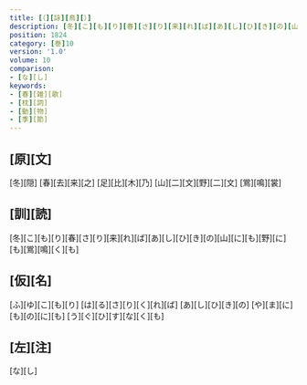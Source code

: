 ```yaml
---
title: [（][詠][鳥][）]
description: [冬][こ][も][り][春][さ][り][来][れ][ば][あ][し][ひ][き][の][山][に][も][野][に][も][鴬][鳴][く][も]
position: 1824
category: [巻]10
version: '1.0'
volume: 10
comparison:
- [な][し]
keywords:
- [春][雑][歌]
- [枕][詞]
- [動][物]
- [季][節]
---
```


## [原][文]

[冬][隠] [春][去][来][之] [足][比][木][乃] [山][二][文][野][二][文] [鴬][鳴][裳]

## [訓][読]

[冬][こ][も][り][春][さ][り][来][れ][ば][あ][し][ひ][き][の][山][に][も][野][に][も][鴬][鳴][く][も]

## [仮][名]

[ふ][ゆ][こ][も][り] [は][る][さ][り][く][れ][ば] [あ][し][ひ][き][の] [や][ま][に][も][の][に][も] [う][ぐ][ひ][す][な][く][も]

## [左][注]

[な][し]
